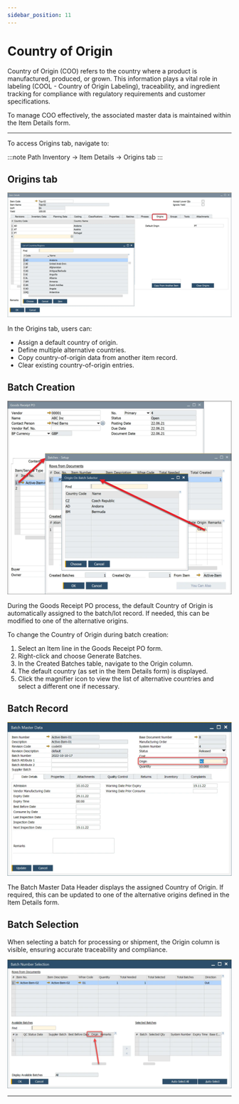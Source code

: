 ```yaml
---
sidebar_position: 11
---
```


# Country of Origin

Country of Origin (COO) refers to the country where a product is manufactured, produced, or grown. This information plays a vital role in labeling (COOL - Country of Origin Labeling), traceability, and ingredient tracking for compliance with regulatory requirements and customer specifications.

To manage COO effectively, the associated master data is maintained within the Item Details form.

----

To access Origins tab, navigate to:

:::note Path
    Inventory → Item Details → Origins tab
:::

## Origins tab

![Origins Tab](./media/country-of-origin/item-details-origin.webp)

In the Origins tab, users can:

- Assign a default country of origin.
- Define multiple alternative countries.
- Copy country-of-origin data from another item record.
- Clear existing country-of-origin entries.

## Batch Creation

![Origin Batch](./media/country-of-origin/origin-on-batch-selector.webp)

During the Goods Receipt PO process, the default Country of Origin is automatically assigned to the batch/lot record. If needed, this can be modified to one of the alternative origins.

To change the Country of Origin during batch creation:

1. Select an Item line in the Goods Receipt PO form.
2. Right-click and choose Generate Batches.
3. In the Created Batches table, navigate to the Origin column.
4. The default country (as set in the Item Details form) is displayed.
5. Click the magnifier icon to view the list of alternative countries and select a different one if necessary.

## Batch Record

![Batch Master Data Header](./media/country-of-origin/bmd-origin.webp)

The Batch Master Data Header displays the assigned Country of Origin. If required, this can be updated to one of the alternative origins defined in the Item Details form.

## Batch Selection

When selecting a batch for processing or shipment, the Origin column is visible, ensuring accurate traceability and compliance.

![Batch Selection Origin](./media/batches-origin.webp)

----

